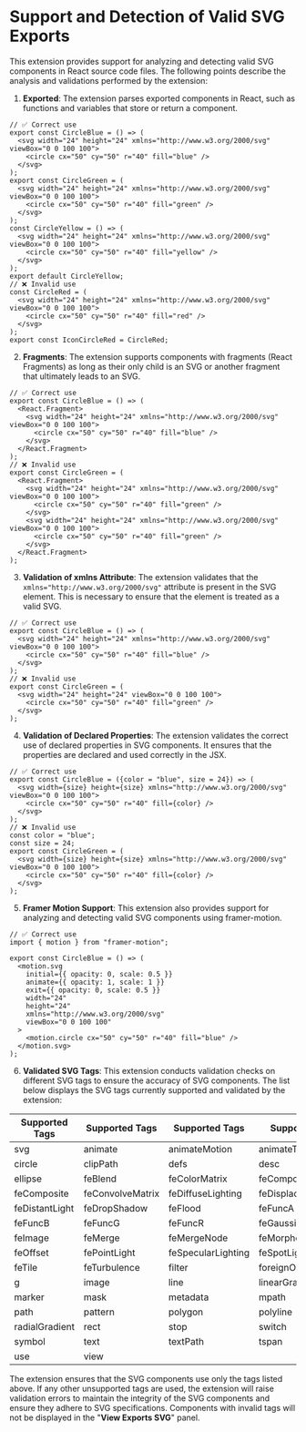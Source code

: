 # Support and Detection of Valid SVG Exports

This extension provides support for analyzing and detecting valid SVG components in React source code files. The following points describe the analysis and validations performed by the extension:

1. **Exported**: The extension parses exported components in React, such as functions and variables that store or return a component.

```JSX
// ✅ Correct use
export const CircleBlue = () => (
  <svg width="24" height="24" xmlns="http://www.w3.org/2000/svg" viewBox="0 0 100 100">
    <circle cx="50" cy="50" r="40" fill="blue" />
  </svg>
);
export const CircleGreen = (
  <svg width="24" height="24" xmlns="http://www.w3.org/2000/svg" viewBox="0 0 100 100">
    <circle cx="50" cy="50" r="40" fill="green" />
  </svg>
);
const CircleYellow = () => (
  <svg width="24" height="24" xmlns="http://www.w3.org/2000/svg" viewBox="0 0 100 100">
    <circle cx="50" cy="50" r="40" fill="yellow" />
  </svg>
);
export default CircleYellow;
// ❌ Invalid use
const CircleRed = (
  <svg width="24" height="24" xmlns="http://www.w3.org/2000/svg" viewBox="0 0 100 100">
    <circle cx="50" cy="50" r="40" fill="red" />
  </svg>
);
export const IconCircleRed = CircleRed;
```

2. **Fragments**: The extension supports components with fragments (React Fragments) as long as their only child is an SVG or another fragment that ultimately leads to an SVG. 

```JSX
// ✅ Correct use 
export const CircleBlue = () => (
  <React.Fragment>
    <svg width="24" height="24" xmlns="http://www.w3.org/2000/svg" viewBox="0 0 100 100">
      <circle cx="50" cy="50" r="40" fill="blue" />
    </svg>
  </React.Fragment>
);
// ❌ Invalid use
export const CircleGreen = (
  <React.Fragment>
    <svg width="24" height="24" xmlns="http://www.w3.org/2000/svg" viewBox="0 0 100 100">
      <circle cx="50" cy="50" r="40" fill="green" />
    </svg>
    <svg width="24" height="24" xmlns="http://www.w3.org/2000/svg" viewBox="0 0 100 100">
      <circle cx="50" cy="50" r="40" fill="green" />
    </svg>
  </React.Fragment>
);
```

3. **Validation of xmlns Attribute**: The extension validates that the `xmlns="http://www.w3.org/2000/svg"` attribute is present in the SVG element. This is necessary to ensure that the element is treated as a valid SVG.

```JSX
// ✅ Correct use
export const CircleBlue = () => (
  <svg width="24" height="24" xmlns="http://www.w3.org/2000/svg" viewBox="0 0 100 100">
    <circle cx="50" cy="50" r="40" fill="blue" />
  </svg>
);
// ❌ Invalid use
export const CircleGreen = (
  <svg width="24" height="24" viewBox="0 0 100 100">
    <circle cx="50" cy="50" r="40" fill="green" />
  </svg>
);
```

4. **Validation of Declared Properties**: The extension validates the correct use of declared properties in SVG components. It ensures that the properties are declared and used correctly in the JSX.

```JSX
// ✅ Correct use
export const CircleBlue = ({color = "blue", size = 24}) => (
  <svg width={size} height={size} xmlns="http://www.w3.org/2000/svg" viewBox="0 0 100 100">
    <circle cx="50" cy="50" r="40" fill={color} />
  </svg>
);
// ❌ Invalid use
const color = "blue"; 
const size = 24;
export const CircleGreen = (
  <svg width={size} height={size} xmlns="http://www.w3.org/2000/svg" viewBox="0 0 100 100">
    <circle cx="50" cy="50" r="40" fill={color} />
  </svg>
);
```

5. **Framer Motion Support**: This extension also provides support for analyzing and detecting valid SVG components using framer-motion.

```JSX
// ✅ Correct use
import { motion } from "framer-motion";

export const CircleBlue = () => (
  <motion.svg
    initial={{ opacity: 0, scale: 0.5 }}
    animate={{ opacity: 1, scale: 1 }}
    exit={{ opacity: 0, scale: 0.5 }}
    width="24"
    height="24"
    xmlns="http://www.w3.org/2000/svg"
    viewBox="0 0 100 100"
  >
    <motion.circle cx="50" cy="50" r="40" fill="blue" />
  </motion.svg>
);
```

6. **Validated SVG Tags**: This extension conducts validation checks on different SVG tags to ensure the accuracy of SVG components. The list below displays the SVG tags currently supported and validated by the extension:

|   Supported Tags    |   Supported Tags    |   Supported Tags    |   Supported Tags    |
| ------------------- | ------------------- | ------------------- | ------------------- |
| svg                 | animate             | animateMotion       | animateTransform    |
| circle              | clipPath            | defs                | desc                |
| ellipse             | feBlend             | feColorMatrix       | feComponentTransfer |
| feComposite         | feConvolveMatrix    | feDiffuseLighting   | feDisplacementMap   |
| feDistantLight      | feDropShadow        | feFlood             | feFuncA             |
| feFuncB             | feFuncG             | feFuncR             | feGaussianBlur      |
| feImage             | feMerge             | feMergeNode         | feMorphology        |
| feOffset            | fePointLight        | feSpecularLighting  | feSpotLight         |
| feTile              | feTurbulence        | filter              | foreignObject       |
| g                   | image               | line                | linearGradient      |
| marker              | mask                | metadata            | mpath               |
| path                | pattern             | polygon             | polyline            |
| radialGradient      | rect                | stop                | switch              |
| symbol              | text                | textPath            | tspan               |
| use                 | view                |                     |                     |


The extension ensures that the SVG components use only the tags listed above. If any other unsupported tags are used, the extension will raise validation errors to maintain the integrity of the SVG components and ensure they adhere to SVG specifications. Components with invalid tags will not be displayed in the "**View Exports SVG**" panel.
